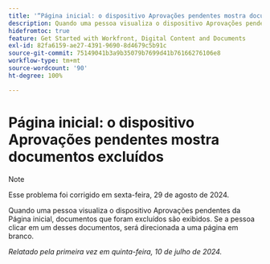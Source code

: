 ```yaml
---
title: '“Página inicial: o dispositivo Aprovações pendentes mostra documentos excluídos”'
description: Quando uma pessoa visualiza o dispositivo Aprovações pendentes da Página inicial, documentos que foram excluídos são exibidos. Se a pessoa clicar em um desses documentos, será direcionada a uma página em branco.
hidefromtoc: true
feature: Get Started with Workfront, Digital Content and Documents
exl-id: 82fa6159-ae27-4391-9690-8d4679c5b91c
source-git-commit: 75149041b3a9b35079b7699d41b76166276106e8
workflow-type: tm+mt
source-wordcount: '90'
ht-degree: 100%

---
```


# Página inicial: o dispositivo Aprovações pendentes mostra documentos excluídos

>[!NOTE]
>
>Esse problema foi corrigido em sexta-feira, 29 de agosto de 2024.

Quando uma pessoa visualiza o dispositivo Aprovações pendentes da Página inicial, documentos que foram excluídos são exibidos. Se a pessoa clicar em um desses documentos, será direcionada a uma página em branco.

_Relatado pela primeira vez em quinta-feira, 10 de julho de 2024._
